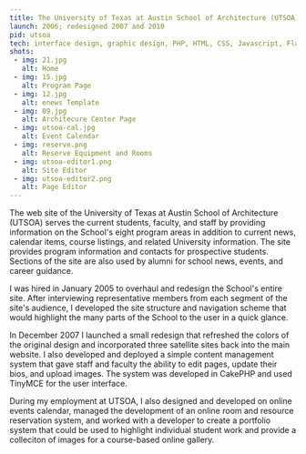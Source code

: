```yaml
---
title: The University of Texas at Austin School of Architecture (UTSOA)
launch: 2006; redesigned 2007 and 2010
pid: utsoa
tech: interface design, graphic design, PHP, HTML, CSS, Javascript, Flash/Actionscript, database design and development, site architecture, CodeIgnitor, ExpressionEngine, CakePHP
shots:
 - img: 21.jpg
   alt: Home
 - img: 15.jpg
   alt: Program Page
 - img: 12.jpg
   alt: enews Template
 - img: 09.jpg
   alt: Architecure Center Page
 - img: utsoa-cal.jpg
   alt: Event Calendar
 - img: reserve.png
   alt: Reserve Equipment and Rooms
 - img: utsoa-editor1.png
   alt: Site Editor
 - img: utsoa-editor2.png
   alt: Page Editor
---            
```

The web site of the University of Texas at Austin School of Architecture (UTSOA) serves the current students, faculty, and staff by providing information on the School's eight program areas in addition to current news, calendar items, course listings, and related University information. The site provides program information and contacts for prospective students. Sections of the site are also used by alumni for school news, events, and career guidance.

I was hired in January 2005 to overhaul and redesign the School's entire site. After interviewing representative members from each segment of the site's audience, I developed the site structure and navigation scheme that would highlight the many parts of the School to the user in a quick glance.

In December 2007 I launched a small redesign that refreshed the colors of the original design and incorporated three satellite sites back into the main website. I also developed and deployed a simple content management system that gave staff and faculty the ability to edit pages, update their bios, and upload images. The system was developed in CakePHP and used TinyMCE for the user interface.

During my employment at UTSOA, I also designed and developed on online events calendar, managed the development of an online room and resource reservation system, and worked with a developer to create a portfolio system that could be used to highlight individual student work and provide a colleciton of images for a course-based online gallery.